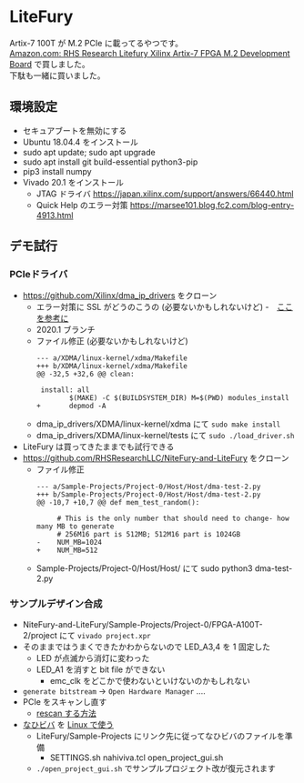 # LiteFury
Artix-7 100T が M.2 PCIe に載ってるやつです。  
[Amazon.com: RHS Research Litefury Xilinx Artix-7 FPGA M.2 Development Board](https://www.amazon.com/dp/B08BKSVJH5) で買しました。  
下駄も一緒に買いました。

## 環境設定
- セキュアブートを無効にする
- Ubuntu 18.04.4 をインストール
- sudo apt update; sudo apt upgrade
- sudo apt install git build-essential python3-pip
- pip3 install numpy
- Vivado 20.1 をインストール
  - JTAG ドライバ https://japan.xilinx.com/support/answers/66440.html
  - Quick Help のエラー対策 https://marsee101.blog.fc2.com/blog-entry-4913.html

## デモ試行
### PCIeドライバ
- https://github.com/Xilinx/dma_ip_drivers をクローン
  - エラー対策に SSL がどうのこうの (必要ないかもしれないけど)
    -　[ここを参考に](https://superuser.com/questions/1214116/no-openssl-sign-file-signing-key-pem-leads-to-error-while-loading-kernel-modules/1322832#1322832)
  - 2020.1 ブランチ
  - ファイル修正 (必要ないかもしれないけど)
    ``` 
    --- a/XDMA/linux-kernel/xdma/Makefile
    +++ b/XDMA/linux-kernel/xdma/Makefile
    @@ -32,5 +32,6 @@ clean:
     
     install: all
            $(MAKE) -C $(BUILDSYSTEM_DIR) M=$(PWD) modules_install
    +       depmod -A
    ```
  - dma_ip_drivers/XDMA/linux-kernel/xdma にて `sudo make install`
  - dma_ip_drivers/XDMA/linux-kernel/tests にて `sudo ./load_driver.sh `
- LiteFury は買ってきたままでも試行できる
- https://github.com/RHSResearchLLC/NiteFury-and-LiteFury をクローン
  - ファイル修正
    ```
    --- a/Sample-Projects/Project-0/Host/Host/dma-test-2.py
    +++ b/Sample-Projects/Project-0/Host/Host/dma-test-2.py
    @@ -10,7 +10,7 @@ def mem_test_random():
     
         # This is the only number that should need to change- how many MB to generate
         # 256M16 part is 512MB; 512M16 part is 1024GB
    -    NUM_MB=1024
    +    NUM_MB=512
    ```
  - Sample-Projects/Project-0/Host/Host/ にて sudo python3 dma-test-2.py

### サンプルデザイン合成

- NiteFury-and-LiteFury/Sample-Projects/Project-0/FPGA-A100T-2/project にて `vivado project.xpr`
- そのままではうまくできたかわからないので LED_A3,4 を 1 固定した
  - LED が点滅から消灯に変わった
  - LED_A1 を消すと bit file ができない
    - emc_clk をどこかで使わないといけないのかもしれない
- `generate bitstream` -> `Open Hardware Manager` ....
- PCIe をスキャンし直す
  - [rescan する方法](http://nahitafu.cocolog-nifty.com/nahitafu/2017/01/pci-expressfpga.html)
- [なひビバ](https://github.com/tokuden/NahiViva) を [Linux で使う](https://qiita.com/nahitafu/items/818569ba72ab1c39def3)
  - LiteFury/Sample-Projects にリンク先に従ってなひビバのファイルを準備
    - SETTINGS.sh  nahiviva.tcl  open_project_gui.sh
  - `./open_project_gui.sh` でサンプルプロジェクト改が復元されます


